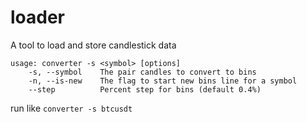 # loader
A tool to load and store candlestick data 

```
usage: converter -s <symbol> [options]
    -s, --symbol    The pair candles to convert to bins
    -n, --is-new    The flag to start new bins line for a symbol
    --step          Percent step for bins (default 0.4%)
```
run like `converter -s btcusdt`
